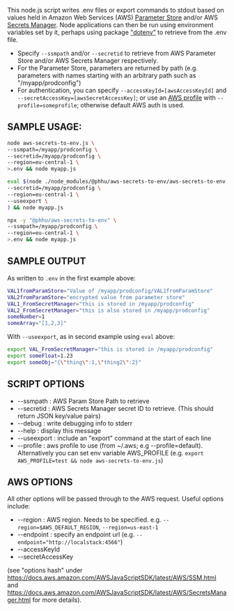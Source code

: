 This node.js script writes .env files or export commands to stdout based on values held in Amazon Web Services (AWS) [Parameter Store](https://docs.aws.amazon.com/systems-manager/latest/userguide/systems-manager-parameter-store.html) and/or AWS [Secrets Manager](https://aws.amazon.com/secrets-manager/). Node applications can then be run using environment variables set by it, perhaps using package ["dotenv"](https://www.npmjs.com/package/dotenv) to retrieve from the .env file.

* Specify `--ssmpath` and/or `--secretid` to retrieve from AWS Parameter Store and/or AWS Secrets Manager respectively.
* For the Parameter Store, parameters are returned by path (e.g. parameters with names starting with an arbitrary path such as "/myapp/prodconfig")
* For authentication, you can specify `--accessKeyId=[awsAccessKeyId]` and `--secretAccessKey=[awsSecretAccessKey]`; or use an [AWS profile](https://docs.aws.amazon.com/cli/latest/userguide/cli-configure-profiles.html) with `--profile=someprofile`; otherwise default AWS auth is used.

## SAMPLE USAGE: 

```sh
node aws-secrets-to-env.js \
--ssmpath=/myapp/prodconfig \
--secretid=/myapp/prodconfig \
--region=eu-central-1 \
>.env && node myapp.js

eval $(node ./node_modules/@phhu/aws-secrets-to-env/aws-secrets-to-env.js \
--secretid=/myapp/prodconfig \
--region=eu-central-1 \
--useexport \
) && node myapp.js

npx -y "@phhu/aws-secrets-to-env" \
--ssmpath=/myapp/prodconfig \
--region=eu-central-1 \
>.env && node myapp.js
```

## SAMPLE OUTPUT

As written to `.env` in the first example above:
```sh
VAL1fromParamStore="Value of /myapp/prodconfig/VAL1fromParamStore"
VAL2fromParamStore="encrypted value from parameter store"
VAL1_FromSecretManager="this is stored in /myapp/prodconfig"
VAL2_FromSecretManager="this is also stored in /myapp/prodconfig"
someNumber=1
someArray="[1,2,3]"
```

With `--useexport`, as in second example using `eval` above:
```sh
export VAL_FromSecretManager="this is stored in /myapp/prodconfig"
export someFloat=1.23
export someObj="{\"thing\":1,\"thing2\":2}"
```

## SCRIPT OPTIONS

  * --ssmpath : AWS Param Store Path to retrieve
  * --secretid : AWS Secrets Manager secret ID to retrieve. (This should return JSON key/value pairs)
  * --debug : write debugging info to stderr
  * --help : display this message
  * --useexport : include an "export" command at the start of each line
  * --profile : aws profile to use (from ~/.aws; e.g --profile=default). Alternatively you can set env variable AWS_PROFILE (e.g. `export AWS_PROFILE=test && node aws-secrets-to-env.js`)

## AWS OPTIONS

All other options will be passed through to the AWS request. Useful options include:

  * --region : AWS region. Needs to be specified. e.g. `--region=$AWS_DEFAULT_REGION`, `--region=us-east-1`
  *  --endpoint : specify an endpoint url (e.g. `--endpoint="http://localstack:4566"`)
  * --accessKeyId
  * --secretAccessKey

(see "options hash" under https://docs.aws.amazon.com/AWSJavaScriptSDK/latest/AWS/SSM.html and https://docs.aws.amazon.com/AWSJavaScriptSDK/latest/AWS/SecretsManager.html for more details).
